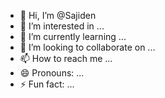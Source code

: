 - 👋 Hi, I’m @Sajiden
- 👀 I’m interested in ...
- 🌱 I’m currently learning ...
- 💞️ I’m looking to collaborate on ...
- 📫 How to reach me ...
- 😄 Pronouns: ...
- ⚡ Fun fact: ...

<!---
Sajiden/Sajiden is a ✨ special ✨ repository because its `README.md` (this file) appears on your GitHub profile.
You can click the Preview link to take a look at your changes.
--->
